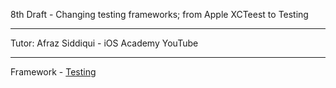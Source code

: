 8th Draft - Changing testing frameworks; from Apple XCTeest to Testing

- - - -

Tutor: Afraz Siddiqui - iOS Academy YouTube

- - - -

Framework - [Testing](https://developer.apple.com/documentation/testing/migratingfromxctest)

